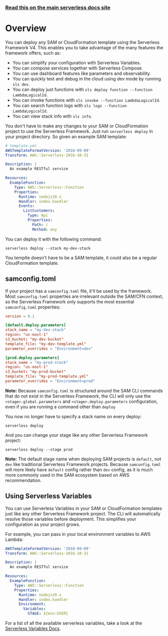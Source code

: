 <!--
title: Serverless Framework - Deploying SAM & CloudFormation Projects
menuText: Deploying SAM/CFN Projects
short_title: Deploying SAM & CloudFormation Projects
layout: Doc
-->

<!-- DOCS-SITE-LINK:START automatically generated  -->

### [Read this on the main serverless docs site](https://www.serverless.com/framework/docs/guides/sam/)

<!-- DOCS-SITE-LINK:END -->

# Overview

You can deploy any SAM or CloudFormation template using the Serverless Framework V4. This enables you to take advantage of the many features the framework offers, such as:

- You can simplify your configuration with Serverless Variables.
- You can compose services together with Serverless Compose.
- You can use dashboard features like parameters and observability.
- You can quickly test and debug in the cloud using dev mode by running `sls dev`.
- You can deploy just functions with `sls deploy function --function LambdaLogicalId`.
- You can invoke functions with `sls invoke --function LambdaLogicalId`.
- You can search function logs with `sls logs --function LambdaLogicalId`.
- You can view stack info with `sls info`.

You don't have to make any changes to your SAM or CloudFormation project to use the Serverless Framework. Just run `serverless deploy` in your project directory. So given an example SAM template:

```yml
# template.yml
AWSTemplateFormatVersion: '2010-09-09'
Transform: AWS::Serverless-2016-10-31

Description: |
  An example RESTful service

Resources:
  ExampleFunction:
    Type: AWS::Serverless::Function
    Properties:
      Runtime: nodejs20.x
      Handler: index.handler
      Events:
        ListCustomers:
          Type: Api
          Properties:
            Path: /
            Method: any
```

You can deploy it with the following command:

```
serverless deploy --stack my-dev-stack
```

You templte doesn't have to be a SAM template, it could also be a regular CloudFormation template.

## samconfig.toml

If your project has a `samconfig.toml` file, it'll be used by the framework. Most `samconfig.toml` properties are irrelevant outside the SAM/CFN context, so the Serverless Framework only supports the most essential `samconfig.toml` properties:

```toml
version = 0.1

[default.deploy.parameters]
stack_name = "my-dev-stack"
region: "us-east-1"
s3_bucket: "my-dev-bucket"
template_file: "my-dev-template.yml"
parameter_overrides = "Environment=dev"

[prod.deploy.parameters]
stack_name = "my-prod-stack"
region: "us-east-1"
s3_bucket: "my-prod-bucket"
template_file: "my-prod-template.yml"
parameter_overrides = "Environment=prod"
```

**Note:** Because `samconfig.toml` is structured around the SAM CLI commands that do not exist in the Serverless Framework, the CLI will only use the `<stage>.global.parameters` and `<stage>.deploy.parameters` configuration, even if you are running a command other than `deploy`

You now no longer have to specify a stack name on every deploy:

```
serverless deploy
```

And you can change your stage like any other Serverless Framework project:

```
serverless deploy --stage prod
```

**Note:** The default stage name when deploying SAM projects is `default`, not `dev` like traditional Serverless Framework projects. Because `samconfig.toml` will more likely have `default` config rather than `dev` config, as it is much more commonly used in the SAM ecosystem based on AWS recommendation.

## Using Serverless Variables

You can use Serverless Variables in your SAM or CloudFormation templates just like any other Serverless Framework project. The CLI will automatically resolve those variables before deployment. This simplifies your configuration as your project grows.

For example, you can pass in your local environment variables to AWS Lambda:

```yml
AWSTemplateFormatVersion: '2010-09-09'
Transform: AWS::Serverless-2016-10-31

Description: |
  An example RESTful service

Resources:
  ExampleFunction:
    Type: AWS::Serverless::Function
    Properties:
      Runtime: nodejs20.x
      Handler: index.handler
      Environment:
        Variables:
          STAGE: ${env:USER}
```

For a list of all the available serverless variables, take a look at the [Serverless Variables Docs](./variables/README.md).

